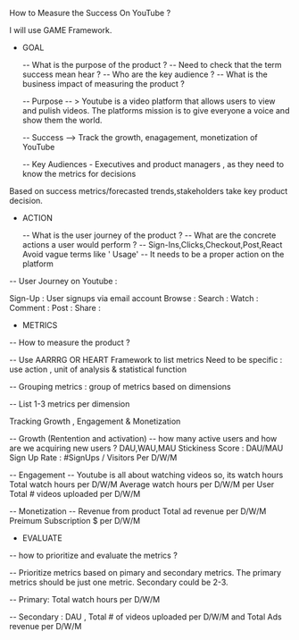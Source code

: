 How to Measure the Success On YouTube ?

I will use GAME Framework. 

- GOAL 

   -- What is the purpose of the product ?
   -- Need to check that the term success mean hear ?
   -- Who are the key audience ?
   -- What is the business impact of measuring the product ?

   -- Purpose -- > Youtube is a video platform that allows users to view and pulish videos. The platforms mission is to give everyone a voice and show them the world.

   -- Success --> Track the growth, enagagement, monetization of YouTube

   -- Key Audiences - Executives and product managers , as they need to know the metrics for decisions

Based on success metrics/forecasted trends,stakeholders take key product decision.

- ACTION 

   -- What is the user journey of the product ?
   -- What are the concrete actions a user would perform ? -- Sign-Ins,Clicks,Checkout,Post,React
      Avoid vague terms like ' Usage' 
   -- It needs to be a proper action on the platform

-- User Journey on Youtube : 

Sign-Up : User signups via email account 
Browse : 
Search :
Watch : 
Comment : 
Post : 
Share : 

- METRICS 

-- How to measure the product ?

-- Use AARRRG OR HEART Framework to list metrics 
   Need to be specific : use action , unit of analysis & statistical function

-- Grouping metrics : group of metrics based on dimensions 

-- List 1-3 metrics per dimension 

Tracking Growth , Engagement & Monetization 

-- Growth (Rentention and activation) -- how many active users and how are we acquiring new users ? 
 DAU,WAU,MAU
 Stickiness Score : DAU/MAU
 Sign Up Rate : #SignUps / Visitors Per D/W/M

-- Engagement -- Youtube is all about watching videos so, its watch hours
 Total watch hours per D/W/M
 Average watch hours per D/W/M per User
 Total # videos uploaded per D/W/M

-- Monetization -- Revenue from product 
 Total ad revenue per D/W/M
 Preimum Subscription $ per D/W/M

- EVALUATE 

-- how to prioritize and evaluate the metrics ?

-- Prioritize metrics based on pimary and secondary metrics.
   The primary metrics should be just one metric. 
   Secondary could be 2-3.

-- Primary: Total watch hours per D/W/M

-- Secondary : DAU , Total # of videos uploaded per D/W/M and Total Ads revenue per D/W/M















